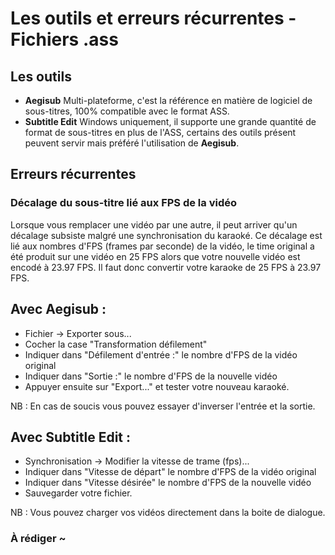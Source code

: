 # Les outils et erreurs récurrentes - Fichiers .ass

## Les outils

- **Aegisub** Multi-plateforme, c'est la référence en matière de logiciel de sous-titres, 100% compatible avec le format ASS.
- **Subtitle Edit** Windows uniquement, il supporte une grande quantité de format de sous-titres en plus de l'ASS, certains des outils présent peuvent servir mais préféré l'utilisation de **Aegisub**.

## Erreurs récurrentes

### Décalage du sous-titre lié aux FPS de la vidéo

Lorsque vous remplacer une vidéo par une autre, il peut arriver qu'un décalage subsiste malgré une synchronisation du karaoké.
Ce décalage est lié aux nombres d'FPS (frames par seconde) de la vidéo, le time original a été produit sur une vidéo en 25 FPS alors que votre nouvelle vidéo est encodé à 23.97 FPS.
Il faut donc convertir votre karaoke de 25 FPS à 23.97 FPS.

## Avec Aegisub :

- Fichier -> Exporter sous...
- Cocher la case "Transformation défilement"
- Indiquer dans "Défilement d'entrée :" le nombre d'FPS de la vidéo original
- Indiquer dans "Sortie :" le nombre d'FPS de la nouvelle vidéo
- Appuyer ensuite sur "Export..." et tester votre nouveau karaoké.

NB : En cas de soucis vous pouvez essayer d'inverser l'entrée et la sortie.

## Avec Subtitle Edit :

- Synchronisation -> Modifier la vitesse de trame (fps)...
- Indiquer dans "Vitesse de départ" le nombre d'FPS de la vidéo original
- Indiquer dans "Vitesse désirée" le nombre d'FPS de la nouvelle vidéo
- Sauvegarder votre fichier.

NB : Vous pouvez charger vos vidéos directement dans la boite de dialogue.

### À rédiger ~